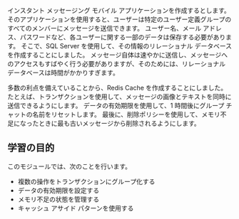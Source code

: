 インスタント メッセージング モバイル アプリケーションを作成するとします。 そのアプリケーションを使用すると、ユーザーは特定のユーザー定義グループのすべてのメンバーにメッセージを送信できます。 ユーザー名、メール アドレス、パスワードなど、各ユーザーに関する一部のデータは保存する必要があります。 そこで、SQL Server を使用して、その情報のリレーショナル データベースを作成することにしました。 メッセージ自体は速やかに送信し、メッセージへのアクセスもすばやく行う必要がありますが、そのためには、リレーショナル データベースは時間がかかりすぎます。

多数の利点を備えていることから、Redis Cache を作成することにしました。 たとえば、トランザクションを使用して、メッセージの画像とテキストを同時に送信できるようにします。 データの有効期限を使用して、1 時間後にグループ チャットの名前をリセットします。 最後に、削除ポリシーを使用して、メモリ不足になったときに最も古いメッセージから削除されるようにします。

## <a name="learning-objectives"></a>学習の目的

このモジュールでは、次のことを行います。
- 複数の操作をトランザクションにグループ化する
- データの有効期限を設定する
- メモリ不足の状態を管理する
- キャッシュ アサイド パターンを使用する


